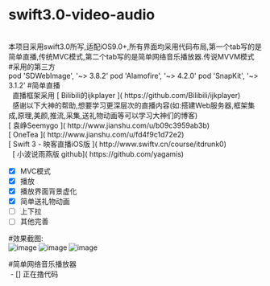 # swift3.0-video-audio <br/>
 <br/>
 本项目采用swift3.0所写,适配iOS9.0+,所有界面均采用代码布局,第一个tab写的是简单直播,传统MVC模式,第二个tab写的是简单网络音乐播放器.传说MVVM模式 <br/>
 #采用的第三方<br/>
    pod 'SDWebImage', '~> 3.8.2' 
    pod 'Alamofire', '~> 4.2.0'
    pod 'SnapKit', '~> 3.1.2'
 #简单直播 <br/>
   直播框架采用 [ Bilibili的ijkplayer ]( https://github.com/Bilibili/ijkplayer) <br/>
   感谢以下大神的帮助,想要学习更深层次的直播内容(如:搭建Web服务器,框架集成,原理,美颜,推流,采集,送礼物动画等可以学习大神们的博客)<br/>
   [ 袁峥Seemygo ]( http://www.jianshu.com/u/b09c3959ab3b)<br/>
   [ OneTea ]( http://www.jianshu.com/u/fd4f9c1d72e2)<br/>
   [ Swift 3 - 映客直播iOS版 ]( http://www.swiftv.cn/course/itdrunk0)<br/>
   [ 小波说雨燕版 github]( https://github.com/yagamis)<br/>
   
 - [x] MVC模式<br/>
 - [x] 播放<br/>
 - [x] 播放界面背景虚化<br/>
 - [x] 简单送礼物动画<br/>
 - [ ] 上下拉<br/>
 - [ ] 其他完善 <br/>
 
 #效果截图:<br/>
 ![image](https://github.com/pheromone/swift3.0-video-audio/blob/master/video1.png) 
 ![image](https://github.com/pheromone/swift3.0-video-audio/blob/master/video2.png) 
 ![image](https://github.com/pheromone/swift3.0-video-audio/blob/master/video3.png) 
 
  #简单网络音乐播放器 <br/>
  - [] 正在撸代码 <br/>
